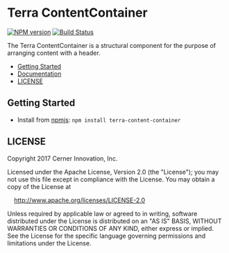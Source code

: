 # Terra ContentContainer


[![NPM version](http://img.shields.io/npm/v/terra-content-container.svg)](https://www.npmjs.org/package/terra-content-container)
[![Build Status](https://travis-ci.org/cerner/terra-core.svg?branch=master)](https://travis-ci.org/cerner/terra-core)

The Terra ContentContainer is a structural component for the purpose of arranging content with a header.

- [Getting Started](#getting-started)
- [Documentation](https://github.com/cerner/terra-core/tree/master/packages/terra-content-container/docs)
- [LICENSE](#license)

## Getting Started

- Install from [npmjs](https://www.npmjs.com): `npm install terra-content-container`

## LICENSE

Copyright 2017 Cerner Innovation, Inc.

Licensed under the Apache License, Version 2.0 (the "License"); you may not use this file except in compliance with the License. You may obtain a copy of the License at

&nbsp;&nbsp;&nbsp;&nbsp;http://www.apache.org/licenses/LICENSE-2.0

Unless required by applicable law or agreed to in writing, software distributed under the License is distributed on an "AS IS" BASIS, WITHOUT WARRANTIES OR CONDITIONS OF ANY KIND, either express or implied. See the License for the specific language governing permissions and limitations under the License.
